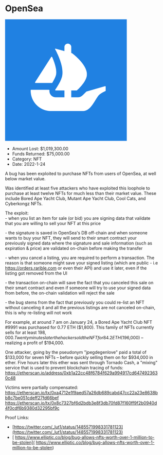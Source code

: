 # OpenSea
![OpenSea](/rektimages/OpenSea.png)
- Amount Lost: $1,019,300.00
- Funds Returned: $75,000.00
- Category: NFT
- Date: 2022-1-24

A bug has been exploited to purchase NFTs from users of OpenSea, at well below market value.  
  
Was identified at least five attackers who have exploited this loophole to purchase at least twelve NFTs for much less than their market value. These include Bored Ape Yacht Club, Mutant Ape Yacht Club, Cool Cats, and Cyberkongz NFTs.  
  
The exploit:  
\- when you list an item for sale (or bid) you are signing data that validate that you are willing to sell your NFT at this price  
  
\- the signature is saved in OpenSea's DB off-chain and when someone wants to buy your NFT, they will send to their smart contract your previously signed data where the signature and sale information (such as expiration & price) are validated on-chain before making the transfer  
  
\- when you cancel a listing, you are required to perform a transaction. The reason is that someone might save your signed listing (which are public - i.e https://orders.rarible.com or even their API) and use it later, even if the listing got removed from the UI  
  
\- the transaction on-chain will save the fact that you canceled this sale on their smart contract and even if someone will try to use your signed data from before, the on-chain validation will reject the sale  
  
\- the bug stems from the fact that previously you could re-list an NFT without canceling it and all the previous listings are not canceled on-chain, this is why re-listing will not work  
  
For example, at around 7 am on January 24, a Bored Ape Yacht Club NFT #9991 was purchased for 0.77 ETH ($1,800). This family of NFTs currently sells for at least $198,000. Twenty minutes later the hacker sold the NFT for 84.2 ETH ($196,000) – realizing a profit of $194,000.  
  
One attacker, going by the pseudonym "jpegdegenlove" paid a total of $133,000 for seven NFTs – before quickly selling them on for $934,000 in ether. Five hours later this ether was sent through Tornado Cash, a "mixing" service that is used to prevent blockchain tracing of funds:  
https://etherscan.io/address/0xb1a22cc48f6784f629a994917cd6474923630c48  
  
Victims were partially compensated:  
https://etherscan.io/tx/0xa4712e1f9aed57a26db689cabd47cc22a23e8638bb8c7be051cdeff27fd66bef  
https://etherscan.io/tx/0x8c7327bf6d2bdb3e8f3db70fd87f160ff9f2b0940d4f0cdf6b9380d32295bf9c


Proof Links:
- [https://twitter.com/_lut1/status/1485571998331781123](https://twitter.com/_lut1/status/1485571998331781123)
- [ https://www.elliptic.co/blog/bug-allows-nfts-worth-over-1-million-to-be-stolen]( https://www.elliptic.co/blog/bug-allows-nfts-worth-over-1-million-to-be-stolen)


